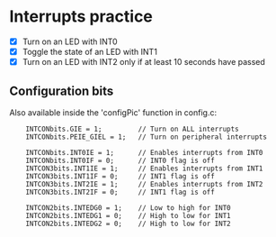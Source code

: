 # Interrupts practice

- [x] Turn on an LED with INT0
- [x] Toggle the state of an LED with INT1
- [x] Turn on an LED with INT2 only if at least 10 seconds have passed

## Configuration bits
Also available inside the 'configPic' function in config.c:
```
    INTCONbits.GIE = 1;         // Turn on ALL interrupts
    INTCONbits.PEIE_GIEL = 1;   // Turn on peripheral interrupts
    
    INTCONbits.INT0IE = 1;      // Enables interrupts from INT0
    INTCONbits.INT0IF = 0;      // INT0 flag is off
    INTCON3bits.INT1IE = 1;     // Enables interrupts from INT1
    INTCON3bits.INT1IF = 0;     // INT1 flag is off
    INTCON3bits.INT2IE = 1;     // Enables interrupts from INT2
    INTCON3bits.INT2IF = 0;     // INT1 flag is off
    
    INTCON2bits.INTEDG0 = 1;    // Low to high for INT0
    INTCON2bits.INTEDG1 = 0;    // High to low for INT1
    INTCON2bits.INTEDG2 = 0;    // High to low for INT2
```
